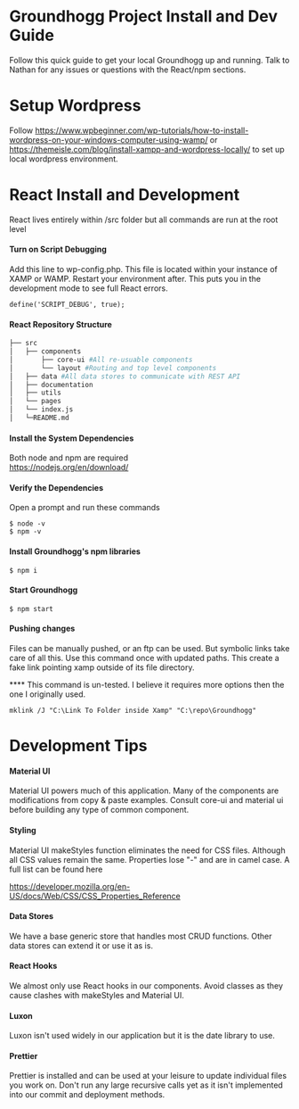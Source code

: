 # <b>Groundhogg Project Install and Dev Guide</b>
Follow this quick guide to get your local Groundhogg up and running. Talk to Nathan for any issues or questions with the React/npm sections.

# Setup Wordpress

Follow https://www.wpbeginner.com/wp-tutorials/how-to-install-wordpress-on-your-windows-computer-using-wamp/ or https://themeisle.com/blog/install-xampp-and-wordpress-locally/ to set up local wordpress environment.

# React Install and Development
React lives entirely within /src folder but all commands are run at the root level

#### Turn on Script Debugging
Add this line to wp-config.php. This file is located within your instance of XAMP or WAMP. Restart your environment after. This puts you in the development mode to see full React errors.
```
define('SCRIPT_DEBUG', true);
```

#### React Repository Structure

```bash
├── src
│   ├── components
│       ├── core-ui #All re-usuable components
│       └── layout #Routing and top level components
│   ├── data #All data stores to communicate with REST API
│   ├── documentation
│   ├── utils
│   └── pages
│   └── index.js
│   └─README.md
```

#### Install the System Dependencies
Both node and npm are required <br>
https://nodejs.org/en/download/

#### Verify the Dependencies
Open a prompt and run these commands
```
$ node -v
$ npm -v
```


#### Install Groundhogg's npm libraries
```
$ npm i
```

#### Start Groundhogg
```
$ npm start
```

#### Pushing changes
Files can be manually pushed, or an ftp can be used. But symbolic links take care of all this. Use this command once with updated paths. This create a fake link pointing xamp outside of its file directory.

**** This command is un-tested. I believe it requires more options then the one I originally used.

```
mklink /J "C:\Link To Folder inside Xamp" "C:\repo\Groundhogg"
```

# Development Tips

#### Material UI
Material UI powers much of this application. Many of the components are modifications from copy & paste examples. Consult core-ui and material ui before building any type of common component.

#### Styling
Material UI makeStyles function eliminates the need for CSS files. Although all CSS values remain the same. Properties lose "-" and are in camel case. A full list can be found here

https://developer.mozilla.org/en-US/docs/Web/CSS/CSS_Properties_Reference


#### Data Stores
We have a base generic store that handles most CRUD functions. Other data stores can extend it or use it as is.

#### React Hooks
We almost only use React hooks in our components. Avoid classes as they cause clashes with makeStyles and Material UI.

#### Luxon
Luxon isn't used widely in our application but it is the date library to use.

#### Prettier
Prettier is installed and can be used at your leisure to update individual files you work on. Don't run any large recursive calls yet as it isn't implemented into our commit and deployment methods.
